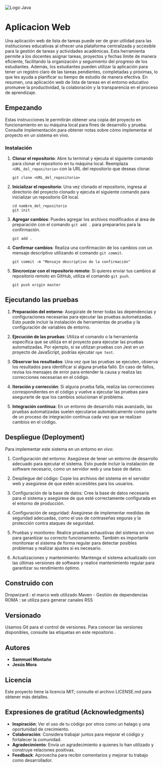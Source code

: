 
![Logo Java](https://seeklogo.com/images/J/java-logo-7833D1D21A-seeklogo.com.png)

# Aplicacion Web

Una aplicación web de lista de tareas puede ser de gran utilidad para las instituciones educativas al ofrecer una plataforma centralizada y accesible para la gestión de tareas y actividades académicas. Esta herramienta permite a los docentes asignar tareas, proyectos y fechas límite de manera eficiente, facilitando la organización y seguimiento del progreso de los estudiantes. Además, los estudiantes pueden utilizar la aplicación para tener un registro claro de las tareas pendientes, completadas y próximas, lo que les ayuda a planificar su tiempo de estudio de manera efectiva. En resumen, una aplicación web de lista de tareas en el entorno educativo promueve la productividad, la colaboración y la transparencia en el proceso de aprendizaje.

## Empezando

Estas instrucciones le permitirán obtener una copia del proyecto en funcionamiento en su máquina local para fines de desarrollo y prueba. Consulte implementación para obtener notas sobre cómo implementar el proyecto en un sistema en vivo.

### Instalación

1. **Clonar el repositorio**: Abre tu terminal y ejecuta el siguiente comando para clonar el repositorio en tu máquina local. Reemplaza `<URL_del_repositorio>` con la URL del repositorio que deseas clonar.
   ```
   git clone <URL_del_repositorio>
   ```

2. **Inicializar el repositorio**: Una vez clonado el repositorio, ingresa al directorio del proyecto clonado y ejecuta el siguiente comando para inicializar un repositorio Git local.
   ```
   cd nombre_del_repositorio
   git init
   ```

3. **Agregar cambios**: Puedes agregar los archivos modificados al área de preparación con el comando `git add .` para prepararlos para la confirmación.
   ```
   git add .
   ```

4. **Confirmar cambios**: Realiza una confirmación de los cambios con un mensaje descriptivo utilizando el comando `git commit`.
   ```
   git commit -m "Mensaje descriptivo de la confirmación"
   ```

5. **Sincronizar con el repositorio remoto**: Si quieres enviar tus cambios al repositorio remoto en GitHub, utiliza el comando `git push`.
   ```
   git push origin master
   ```

## Ejecutando las pruebas

1. **Preparación del entorno**: Asegúrate de tener todas las dependencias y configuraciones necesarias para ejecutar las pruebas automatizadas. Esto puede incluir la instalación de herramientas de prueba y la configuración de variables de entorno.

2. **Ejecución de las pruebas**: Utiliza el comando o la herramienta específica que se utiliza en el proyecto para ejecutar las pruebas automatizadas. Por ejemplo, si se utilizan pruebas con Jest en un proyecto de JavaScript, podrías ejecutar `npm test`.

3. **Observar los resultados**: Una vez que las pruebas se ejecuten, observa los resultados para identificar si alguna prueba falló. En caso de fallos, revisa los mensajes de error para entender la causa y realiza las correcciones necesarias en el código.

4. **Iteración y corrección**: Si alguna prueba falla, realiza las correcciones correspondientes en el código y vuelve a ejecutar las pruebas para asegurarte de que los cambios solucionan el problema.

5. **Integración continua**: En un entorno de desarrollo más avanzado, las pruebas automatizadas suelen ejecutarse automáticamente como parte de un proceso de integración continua cada vez que se realizan cambios en el código.

## Despliegue (Deployment)

Para implementar este sistema en un entorno en vivo:

1. Configuración del entorno: Asegúrese de tener un entorno de desarrollo adecuado para ejecutar el sistema. Esto puede incluir la instalación de software necesario, como un servidor web y una base de datos.

2. Despliegue del código: Copie los archivos del sistema en el servidor web y asegúrese de que estén accesibles para los usuarios.

3. Configuración de la base de datos: Cree la base de datos necesaria para el sistema y asegúrese de que esté correctamente configurada en el entorno de producción.

4. Configuración de seguridad: Asegúrese de implementar medidas de seguridad adecuadas, como el uso de contraseñas seguras y la protección contra ataques de seguridad.

5. Pruebas y monitoreo: Realice pruebas exhaustivas del sistema en vivo para garantizar su correcto funcionamiento. También es importante monitorear el sistema de forma regular para detectar posibles problemas y realizar ajustes si es necesario.

6. Actualizaciones y mantenimiento: Mantenga el sistema actualizado con las últimas versiones de software y realice mantenimiento regular para garantizar su rendimiento óptimo.

## Construido con

Dropwizard : el marco web utilizado
Maven - Gestión de dependencias
ROMA : se utiliza para generar canales RSS

## Versionado

Usamos Git para el control de versiones. Para conocer las versiones disponibles, consulte las etiquetas en este repositorio .

## Autores

* **Sammuel Montaño** 
* **Jesús Mora** 


## Licencia

Este proyecto tiene la licencia MIT; consulte el archivo LICENSE.md para obtener más detalles.

## Expresiones de gratitud (Acknowledgments)

- **Inspiración**: Ver el uso de tu código por otros como un halago y una oportunidad de crecimiento.
- **Colaboración**: Considera trabajar juntos para mejorar el código y fortalecer la comunidad.
- **Agradecimiento**: Envía un agradecimiento a quienes lo han utilizado y construye relaciones positivas.
- **Feedback**: Aprovecha para recibir comentarios y mejorar tu trabajo como desarrollador.